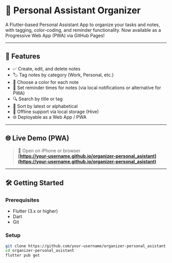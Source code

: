 # 📝 Personal Assistant Organizer

A Flutter-based Personal Assistant App to organize your tasks and notes, with tagging, color-coding, and reminder functionality. Now available as a Progressive Web App (PWA) via GitHub Pages!

---

## 🚀 Features

- ✅ Create, edit, and delete notes
- 🏷️ Tag notes by category (Work, Personal, etc.)
- 🎨 Choose a color for each note
- 🔔 Set reminder times for notes (via local notifications or alternative for PWA)
- 🔍 Search by title or tag
- 📅 Sort by latest or alphabetical
- 💾 Offline support via local storage (Hive)
- 🌐 Deployable as a Web App / PWA

---

## 🌐 Live Demo (PWA)

> 📲 Open on iPhone or browser  
**[https://your-username.github.io/organizer-personal_asistant](https://your-username.github.io/organizer-personal_asistant)**

---

## 🛠️ Getting Started

### Prerequisites
- Flutter (3.x or higher)
- Dart
- Git

### Setup

```bash
git clone https://github.com/your-username/organizer-personal_asistant.git
cd organizer-personal_asistant
flutter pub get

